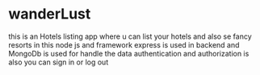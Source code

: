 # wanderLust
this is an Hotels listing app where u can list your hotels and also se fancy resorts
in this node js and framework express is used in backend and MongoDb is used for handle the data
authentication and authorization is also you can sign in or log out
